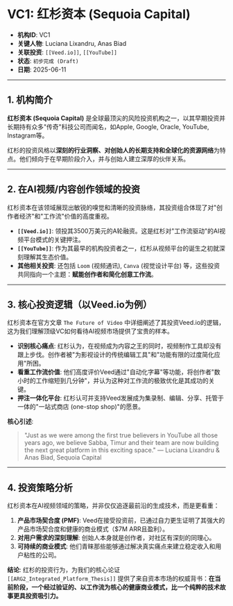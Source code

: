 # VC1: 红杉资本 (Sequoia Capital)

- **机构ID**: VC1
- **关键人物**: Luciana Lixandru, Anas Biad
- **关联投资**: `[[Veed.io]]`, `[[YouTube]]`
- **状态**: `初步完成 (Draft)`
- **日期**: 2025-06-11

---

## 1. 机构简介

**红杉资本 (Sequoia Capital)** 是全球最顶尖的风险投资机构之一，以其早期投资并长期持有众多"传奇"科技公司而闻名，如Apple, Google, Oracle, YouTube, Instagram等。

红杉的投资风格以**深刻的行业洞察、对创始人的长期支持和全球化的资源网络**为特点。他们倾向于在早期阶段介入，并与创始人建立深厚的伙伴关系。

---

## 2. 在AI视频/内容创作领域的投资

红杉资本在该领域展现出敏锐的嗅觉和清晰的投资脉络，其投资组合体现了对"创作者经济"和"工作流"价值的高度重视。

- **`[[Veed.io]]`**: 领投其3500万美元的A轮融资。这是红杉对"工作流驱动"的AI视频平台模式的关键押注。
- **`[[YouTube]]`**: 作为其最早的机构投资者之一，红杉从视频平台的诞生之初就深刻理解其生态价值。
- **其他相关投资**: 还包括 `Loom` (视频通讯), `Canva` (视觉设计平台) 等，这些投资共同指向一个主题：**赋能创作者和简化创意工作流**。

---

## 3. 核心投资逻辑（以Veed.io为例）

红杉资本在官方文章 `The Future of Video` 中详细阐述了其投资Veed.io的逻辑，这为我们理解顶级VC如何看待AI视频市场提供了宝贵的样本。

- **识别核心痛点**: 红杉认为，在视频成为内容之王的同时，视频制作工具却没有跟上步伐。创作者被"为影视设计的传统编辑工具"和"功能有限的过度简化应用"所困。
- **看重工作流价值**: 他们高度评价Veed通过"自动化字幕"等功能，将创作者"数小时的工作缩短到几分钟"，并认为这种对工作流的极致优化是其成功的关键。
- **押注一体化平台**: 红杉认可并支持Veed发展成为集录制、编辑、分享、托管于一体的"一站式商店 (one-stop shop)"的愿景。

**核心引述**:
> "Just as we were among the first true believers in YouTube all those years ago, we believe Sabba, Timur and their team are now building the next great platform in this exciting space."
> — Luciana Lixandru & Anas Biad, Sequoia Capital

---

## 4. 投资策略分析

红杉资本在AI视频领域的策略，并非仅仅追逐最前沿的生成技术，而是更看重：

1.  **产品市场契合度 (PMF)**: Veed在接受投资前，已通过自力更生证明了其强大的产品市场契合度和健康的商业模式（$7M ARR且盈利）。
2.  **对用户需求的深刻理解**: 创始人本身就是创作者，对社区有深刻的同理心。
3.  **可持续的商业模式**: 他们青睐那些能够通过解决真实痛点来建立稳定收入和用户粘性的公司。

**结论**: 红杉的投资行为，为我们的核心论证 `[[ARG2_Integrated_Platform_Thesis]]` 提供了来自资本市场的权威背书：**在当前阶段，一个经过验证的、以工作流为核心的健康商业模式，比一个纯粹的技术故事更具投资吸引力。** 